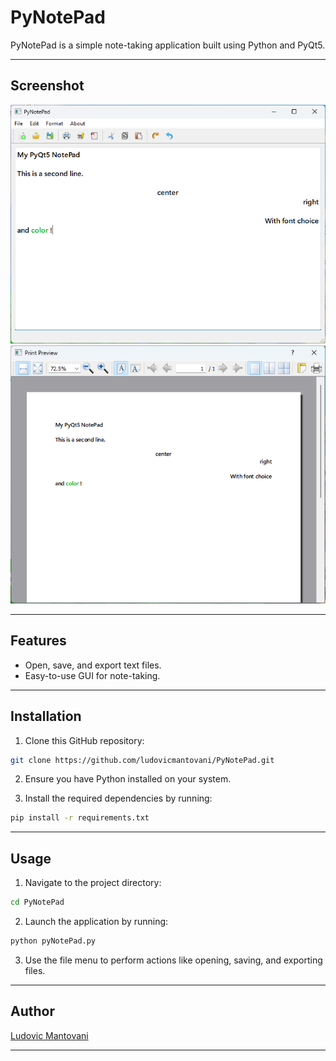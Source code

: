 # PyNotePad

PyNotePad is a simple note-taking application built using Python and PyQt5.

---

## Screenshot

![Application Screenshot](https://github.com/ludovicmantovani/PyNotePad/blob/master/doc/img/screenshot01.png)
![Application Screenshot](https://github.com/ludovicmantovani/PyNotePad/blob/master/doc/img/screenshot02.png)

---

## Features

- Open, save, and export text files.
- Easy-to-use GUI for note-taking.

---

## Installation

1. Clone this GitHub repository:

```bash
git clone https://github.com/ludovicmantovani/PyNotePad.git
```

2. Ensure you have Python installed on your system.

3. Install the required dependencies by running:

```bash
pip install -r requirements.txt
```

---

## Usage

1. Navigate to the project directory:

```bash
cd PyNotePad
```

2. Launch the application by running:

```bash
python pyNotePad.py
```

3. Use the file menu to perform actions like opening, saving, and exporting files.

---

## Author

[Ludovic Mantovani](https://github.com/ludovicmantovani)

---
